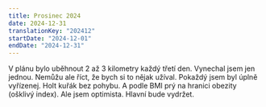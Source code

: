 ```yaml
---
title: Prosinec 2024
date: 2024-12-31
translationKey: "202412"
startDate: "2024-12-01"
endDate: "2024-12-31"
---
```

V plánu bylo uběhnout 2 až 3 kilometry každý třetí den. Vynechal jsem jen jednou. Nemůžu ale říct, že bych si to nějak užíval. Pokaždý jsem byl úplně vyřízenej. Holt kuřák bez pohybu. A podle BMI prý na hranici obezity (ošklivý index). Ale jsem optimista. Hlavní bude vydržet.
<!-- excerpt -->
